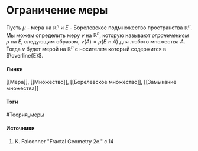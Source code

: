 # Ограничение меры
Пусть $\mu$ - мера на $\mathbb{R}^{n}$ и $E$ - Борелевское подмножество пространства $\mathbb{R}^{n}$. Мы можем определить меру $\nu$ на $\mathbb{R}^{n}$, которую называют *ограничением* $\mu$ на $E$, следующим образом, $\nu(A)=\mu(E\cap A)$ для любого множества $A$. Тогда $\nu$ будет мерой на $\mathbb{R}^{n}$ с носителем который содержится в $\overline{E}$.
#### Линки
 [[Мера]],
 [[Множество]],
 [[Борелевское множество]],
 [[Замыкание множества]]
#### Тэги
 #Теория_меры 
#### Источники
1. K. Falconner "Fractal Geometry 2e." c.14